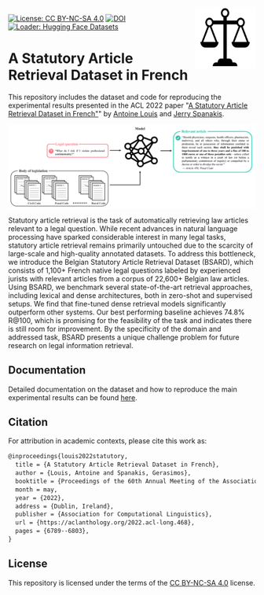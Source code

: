 <img src="docs/img/icon.png" width=125 height=125 align="right">

[![License: CC BY-NC-SA 4.0](https://img.shields.io/badge/license-CC%20BY--NC--SA%204.0-lightgrey.svg)](https://creativecommons.org/licenses/by-nc-sa/4.0/)
[![DOI](https://zenodo.org/badge/DOI/10.5281/zenodo.5217310.svg)](https://doi.org/10.5281/zenodo.5217310)
[![Loader: Hugging Face Datasets](https://img.shields.io/static/v1.svg?label=loader&message=🤗%20datasets&color=FF9900)](https://huggingface.co/datasets/maastrichtlawtech/bsard)

# A Statutory Article Retrieval Dataset in French

This repository includes the dataset and code for reproducing the experimental results presented in the ACL 2022 paper "[A Statutory Article Retrieval Dataset in French"](https://aclanthology.org/2022.acl-long.468/)" by [Antoine Louis](https:/antoinelouis.co/work/) and [Jerry Spanakis](https://dke.maastrichtuniversity.nl/jerry.spanakis/).

<img align="center" src="docs/img/task.png" width="1000">

Statutory article retrieval is the task of automatically retrieving law articles relevant to a legal question. While recent advances in natural language processing have sparked considerable interest in many legal tasks, statutory article retrieval remains primarily untouched due to the scarcity of large-scale and high-quality annotated datasets. To address this bottleneck, we introduce the Belgian Statutory Article Retrieval Dataset (BSARD), which consists of 1,100+ French native legal questions labeled by experienced jurists with relevant articles from a corpus of 22,600+ Belgian law articles. Using BSARD, we benchmark several state-of-the-art retrieval approaches, including lexical and dense architectures, both in zero-shot and supervised setups. We find that fine-tuned dense retrieval models significantly outperform other systems. Our best performing baseline achieves 74.8% R@100, which is promising for the feasibility of the task and indicates there is still room for improvement. By the specificity of the domain and addressed task, BSARD presents a unique challenge problem for future research on legal information retrieval.

## Documentation

Detailed documentation on the dataset and how to reproduce the main experimental results can be found [here](docs/README.md).

## Citation

For attribution in academic contexts, please cite this work as:

```latex
@inproceedings{louis2022statutory,
  title = {A Statutory Article Retrieval Dataset in French},
  author = {Louis, Antoine and Spanakis, Gerasimos},
  booktitle = {Proceedings of the 60th Annual Meeting of the Association for Computational Linguistics},
  month = may,
  year = {2022},
  address = {Dublin, Ireland},
  publisher = {Association for Computational Linguistics},
  url = {https://aclanthology.org/2022.acl-long.468},
  pages = {6789--6803},
}
```

## License

This repository is licensed under the terms of the [CC BY-NC-SA 4.0](https://creativecommons.org/licenses/by-nc-sa/4.0/) license.
